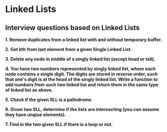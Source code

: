 # Linked Lists

## Interview questions based on Linked Lists

**1. Remove duplicates from a linked list with and without temporary buffer.**

**2. Get kth from last element from a given Single Linked List.**

**3. Delete any node in middle of a singly linked list (except head or tail).**

**4. You have two numbers represented by singly linked list, where each node contains a single digit. The digits are stored in reverse order, such that one's digit is at the head of the singly linked list. Write a function to add numbers from such two linked list and return them in the same type of linked list as above.**

**5. Check if the given SLL is a palindrome.**

**6. Given two SLL, determine if the lists are intersecting (you can assume they have unqiue elements).**

**7. Find in the two given SLL if there is a loop or not.**
